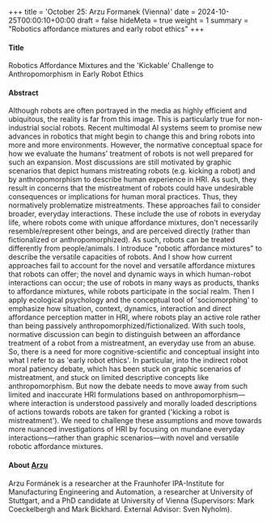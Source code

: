 +++
title = 'October 25: Arzu Formanek (Vienna)'
date = 2024-10-25T00:00:10+00:00
draft = false
hideMeta = true
weight = 1
summary = "Robotics affordance mixtures and early robot ethics"
+++


#### Title
Robotics Affordance Mixtures and the 'Kickable' Challenge to Anthropomorphism in Early Robot Ethics

#### Abstract
Although robots are often portrayed in the media as highly efficient and ubiquitous, the reality is far from this image. This is particularly true for non-industrial social robots. Recent multimodal AI systems seem to promise new advances in robotics that might begin to change this and bring robots into more and more environments. However, the normative conceptual space for how we evaluate the humans' treatment of robots is not well prepared for such an expansion. Most discussions are still motivated by graphic scenarios that depict humans mistreating robots (e.g. kicking a robot) and by anthropomorphism to describe human experience in HRI. As such, they result in concerns that the mistreatment of robots could have undesirable consequences or implications for human moral practices. Thus, they normatively problematize mistreatments. These approaches fail to consider broader, everyday interactions. These include the use of robots in everyday life, where robots come with unique affordance mixtures, don't necessarily resemble/represent other beings, and are perceived directly (rather than fictionalized or anthropomorphized). As such, robots can be treated differently from people/animals. I introduce "robotic affordance mixtures" to describe the versatile capacities of robots. And I show how current approaches fail to account for the novel and versatile affordance mixtures that robots can offer; the novel and dynamic ways in which human-robot interactions can occur; the use of robots in many ways as products, thanks to affordance mixtures, while robots participate in the social realm.
Then I apply ecological psychology and the conceptual tool of 'sociomorphing' to emphasize how situation, context, dynamics, interaction and direct affordance perception matter in HRI, where robots play an active role rather than being passively anthropomorphized/fictionalized. With such tools, normative discussion can begin to distinguish between an affordance treatment of a robot from a mistreatment, an everyday use from an abuse. So, there is a need for more cognitive-scientific and conceptual insight into what I refer to as 'early robot ethics'. In particular, into the indirect robot moral patiency debate, which has been stuck on graphic scenarios of mistreatment, and stuck on limited descriptive concepts like anthropomorphism. But now the debate needs to move away from such limited and inaccurate HRI formulations based on anthropomorphism—where interaction is understood passively and morally loaded descriptions of actions towards robots are taken for granted ('kicking a robot is mistreatment'). We need to challenge these assumptions and move towards more nuanced investigations of HRI by focusing on mundane everyday interactions—rather than graphic scenarios—with novel and versatile robotic affordance mixtures.

#### About [Arzu](https://fonti.univie.ac.at/fonti-team/arzu-formanek/)

Arzu Formánek is a researcher at the Fraunhofer IPA-Institute for Manufacturing Engineering and Automation, a researcher at University of Stuttgart, and a PhD candidate at University of Vienna (Supervisors: Mark Coeckelbergh and Mark Bickhard. External Advisor: Sven Nyholm).





 